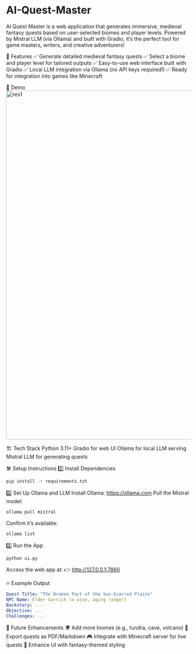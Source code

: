 # AI-Quest-Master
AI Quest Master is a web application that generates immersive, medieval fantasy quests based on user-selected biomes and player levels. Powered by Mistral LLM (via Ollama) and built with Gradio, it’s the perfect tool for game masters, writers, and creative adventurers!

🚀 Features
✅ Generate detailed medieval fantasy quests
✅ Select a biome and player level for tailored outputs
✅ Easy-to-use web interface built with Gradio
✅ Local LLM integration via Ollama (no API keys required!)
✅ Ready for integration into games like Minecraft

📸 Demo
<img width="956" alt="res1" src="https://github.com/user-attachments/assets/48e2c77d-ee2b-46a8-ae56-f93c9e7c42d8" />

🏗️ Tech Stack
Python 3.11+
Gradio for web UI
Ollama for local LLM serving
Mistral LLM for generating quests

🛠️ Setup Instructions
1️⃣ Install Dependencies
```bash
pip install -r requirements.txt
```

2️⃣ Set Up Ollama and LLM
Install Ollama: https://ollama.com
Pull the Mistral model:
```bash
ollama pull mistral
```

Confirm it’s available:
```bash
ollama list
```
3️⃣ Run the App
```bash
python ui.py
```

Access the web app at:
👉 http://127.0.0.1:7860

🔥 Example Output
```yaml
Quest Title: "The Broken Pact of the Sun-Scarred Plains"
NPC Name: Elder Garrick (a wise, aging ranger)
Backstory: ...
Objective: ...
Challenges: ...
```

🧩 Future Enhancements
🌍 Add more biomes (e.g., tundra, cave, volcano)
🧭 Export quests as PDF/Markdown
🎮 Integrate with Minecraft server for live quests
🎨 Enhance UI with fantasy-themed styling

